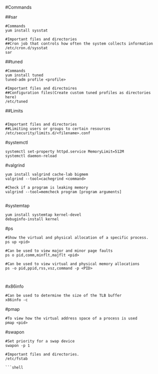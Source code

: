 #Commands


##sar
```shell
#Commands
yum install sysstat

#Important files and directories
##Cron job that controls how often the system collects information
/etc/cron.d/sysstat
sar
```

##tuned
```shell
#Commands
yum install tuned
tuned-adm profile <profile>

#Important files and directoires
##Configuration files(Create custom tuned profiles as directories here)
/etc/tuned
```

##Limits
```shell

#Important files and directories
##Limiting users or groups to certain resources
/etc/security/limits.d/<filename>.conf
```

#systemctl
```shell
systemctl set-property httpd.service MemoryLimit=512M
systemctl daemon-reload
```

#valgrind
```shell
yum install valgrind cache-lab bigmem
valgrind --tool=cachegrind <command>

#Check if a program is leaking memory
valgrind --tool=memcheck program [program arguments]


```

#systemtap
```shell
yum install systemtap kernel-devel
debuginfo-install kernel
```

#ps
```shell
#Show the virtual and physical allocation of a specific process.
ps up <pid>

#Can be used to view major and minor page faults
ps o pid,comm,minflt,majflt <pid>

#Can be used to view virtual and physical memory allocations
ps -o pid,ppid,rss,vsz,command -p <PID>



```

#x86info
```shell
#Can be used to determine the size of the TLB buffer
x86info -c
```

#pmap
```shell
#To view how the virtual address space of a process is used
pmap <pid>
```


#swapon
```shell
#Set priority for a swap device
swapon -p 1

#Important files and directories.
/etc/fstab

```shell


